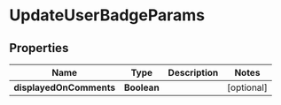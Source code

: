 

# UpdateUserBadgeParams


## Properties

| Name | Type | Description | Notes |
|------------ | ------------- | ------------- | -------------|
|**displayedOnComments** | **Boolean** |  |  [optional] |



